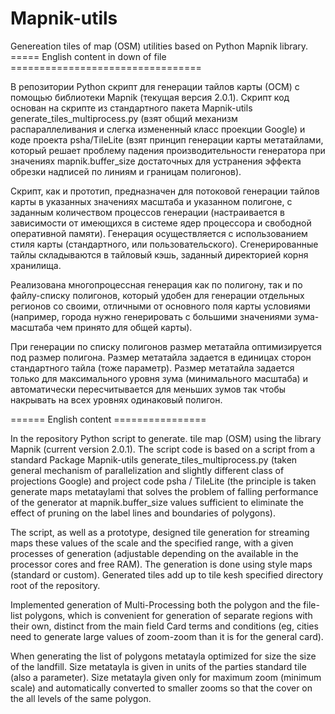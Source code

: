 Mapnik-utils
============

Genereation tiles of map (OSM) utilities based on Python Mapnik library.
===== English content in down of file =================================

В репозитории Python скрипт для генерации тайлов карты (ОСМ) с помощью библиотеки
Mapnik (текущая версия 2.0.1). Скрипт код основан на скрипте из стандартного
пакета Маpnik-utils generate_tiles_multiprocess.py
(взят общий механизм распараллеливания и слегка измененный класс проекции Google) и
коде проекта psha/TileLite (взят принцип генерации карты метатайлами, который
решает проблему падения производительности генератора при
значениях mapnik.buffer_size достаточных для устранения эффекта обрезки надписей по
линиям и границам полигонов).

Скрипт, как и прототип, предназначен для потоковой генерации тайлов карты в
указанных значениях масштаба и указанном полигоне, с заданным
количеством процессов генерации (настраивается в зависимости от
имеющихся в системе ядер процессора и свободной оперативной памяти).
Генерация осуществляется с использованием стиля карты
(стандартного, или пользовательского). Сгенерированные тайлы складываются в
тайловый кэшь, заданный директорией корня хранилища.

Реализована многопроцессная генерация как по полигону, так и по файлу-списку
полигонов, который удобен для генерации отдельных регионов со
своими, отличными от основного поля карты условиями (например, города нужно
генерировать с большими значениями зума-масштаба чем принято для общей
карты).

При генерации по списку полигонов размер метатайла оптимизируется под размер
полигона. Размер метатайла задается в единицах сторон стандартного тайла (тоже
параметр). Размер метатайла задается только для максимального уровня зума
(минимального масштаба) и автоматически пересчитывается для меньших зумов так
чтобы накрывать на всех уровнях одинаковый полигон.

====== English content ================

In the repository Python script to generate. tile map (OSM) using the library
Mapnik (current version 2.0.1). The script code is based on a script from a
standard Package Mapnik-utils generate_tiles_multiprocess.py (taken general
mechanism of parallelization and slightly different class of projections
Google) and project code psha / TileLite (the principle is taken generate maps
metataylami that solves the problem of falling performance of the generator at
mapnik.buffer_size values sufficient to eliminate the effect of pruning on the
label lines and boundaries of polygons).

The script, as well as a prototype, designed tile generation for streaming
maps these values of the scale and the specified range, with a given processes
of generation (adjustable depending on the available in the processor cores
and free RAM). The generation is done using style maps (standard or custom).
Generated tiles add up to tile kesh specified directory root of the
repository.

Implemented generation of Multi-Processing both the polygon and the file-list
polygons, which is convenient for generation of separate regions with their
own, distinct from the main field Card terms and conditions (eg, cities need
to generate large values of zoom-zoom than it is for the general card).

When generating the list of polygons metatayla optimized for size the size of
the landfill. Size metatayla is given in units of the parties standard tile
(also a parameter). Size metatayla given only for maximum zoom (minimum scale)
and automatically converted to smaller zooms so that the cover on the all
levels of the same polygon.